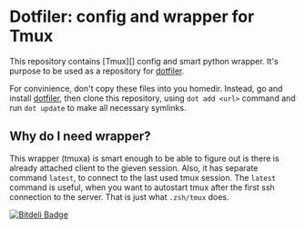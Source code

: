 Dotfiler: config and wrapper for Tmux
=====================================

This repository contains [Tmux][] config and smart python wrapper.
It's purpose to be used as a repository for [dotfiler][].

For convinience, don't copy these files into you homedir. Instead,
go and install [dotfiler][], then clone this repository, using
`dot add <url>` command and run `dot update` to make all necessary
symlinks.

Why do I need wrapper?
----------------------

This wrapper (tmuxa) is smart enough to be able to figure out is there is
already attached client to the gieven session. Also, it has separate
command `latest`, to connect to the last used tmux session. The `latest`
command is useful, when you want to autostart tmux after the first ssh
connection to the server. That is just what `.zsh/tmux` does.

[![Bitdeli Badge](https://d2weczhvl823v0.cloudfront.net/svetlyak40wt/dot-tmux/trend.png)](https://bitdeli.com/free "Bitdeli Badge")

[dotfiler]: https://github.com/svetlyak40wt/dotfiler